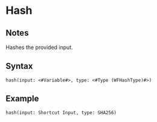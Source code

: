 # Hash

## Notes
Hashes the provided input.

## Syntax

```
hash(input: <#Variable#>, type: <#Type (WFHashType)#>)
```

## Example
```
hash(input: Shortcut Input, type: SHA256)
```